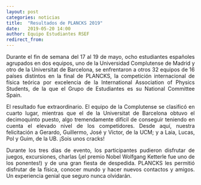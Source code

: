 ```yaml
---
layout: post
categories: noticias
title:  "Resultados de PLANCKS 2019"
date:   2019-05-20 14:00
author: Equipo Estudiantes RSEF
redirect_from:
---
```


<p style="text-align: justify">
  Durante el fin de semana del 17 al 19 de mayo, ocho estudiantes españoles agrupados en dos equipos, uno de la Universidad Complutense de
  Madrid y otro de la Universitat de Barcelona, se enfrentaron a otros 32 equipos de 16 países distintos en la final de PLANCKS, la
  competición internacional de física teórica por excelencia de la International Association of Physics Students, de la que el Grupo
  de Estudiantes es su National Committee Spain.
</p>

<p style="text-align: justify">
El resultado fue extraordinario. El equipo de la Complutense se clasificó en cuarto lugar, mientras que el de la Universitat de Barcelona
obtuvo el decimoquinto puesto, algo tremendamente difícil de conseguir teniendo en cuenta el elevado nivel de los competidores. Desde aquí,
nuestra felicitación a Gerardo, Guillermo, José y Víctor, de la UCM; y a Laia, Lucas, Pol y Guim, de la UB. ¡Sois unos cracks!
</p>

<p style="text-align: justify">
Durante los tres días de evento, los participantes pudieron disfrutar de juegos, excursiones, charlas (¡el premio Nobel Wolfgang Ketterle
fue uno de los ponentes!) y de una gran fiesta de despedida. PLANCKS les permitió disfrutar de la física, conocer mundo y hacer nuevos
contactos y amigos. Un experiencia genial que seguro nunca olvidarán.
</p>
